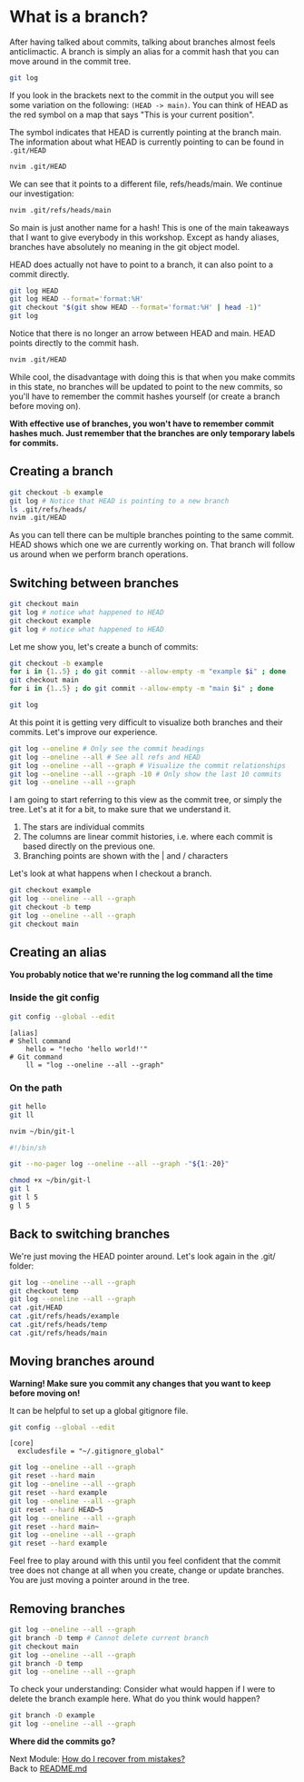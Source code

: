 # What is a branch?

After having talked about commits, talking about branches almost feels
anticlimactic. A branch is simply an alias for a commit hash that you can move
around in the commit tree.

```sh
git log
```

If you look in the brackets next to the commit in the output you will see some
variation on the following: `(HEAD -> main)`. You can think of HEAD as the red
symbol on a map that says "This is your current position".

The symbol indicates that HEAD is currently pointing at the branch main. The
information about what HEAD is currently pointing to can be found in `.git/HEAD`

```sh
nvim .git/HEAD
```

We can see that it points to a different file, refs/heads/main. We continue
our investigation:

```sh
nvim .git/refs/heads/main
```

So main is just another name for a hash! This is one of the main takeaways
that I want to give everybody in this workshop. Except as handy aliases,
branches have absolutely no meaning in the git object model.

HEAD does actually not have to point to a branch, it can also point to a commit
directly.

```sh
git log HEAD
git log HEAD --format='format:%H'
git checkout "$(git show HEAD --format='format:%H' | head -1)"
git log
```

Notice that there is no longer an arrow between HEAD and main. HEAD points
directly to the commit hash.

```sh
nvim .git/HEAD
```

While cool, the disadvantage with doing this is that when you
make commits in this state, no branches will be updated to point to the new
commits, so you'll have to remember the commit hashes yourself (or create
a branch before moving on).

**With effective use of branches, you won't have to remember commit hashes much.
Just remember that the branches are only temporary labels for commits.**

## Creating a branch

```sh
git checkout -b example
git log # Notice that HEAD is pointing to a new branch
ls .git/refs/heads/
nvim .git/HEAD
```

As you can tell there can be multiple branches pointing to the same commit. HEAD
shows which one we are currently working on. That branch will follow us around
when we perform branch operations.

## Switching between branches

```sh
git checkout main
git log # notice what happened to HEAD
git checkout example
git log # notice what happened to HEAD
```


Let me show you, let's create a bunch of commits:

```sh
git checkout -b example
for i in {1..5} ; do git commit --allow-empty -m "example $i" ; done
git checkout main
for i in {1..5} ; do git commit --allow-empty -m "main $i" ; done

git log
```

At this point it is getting very difficult to visualize both branches and their
commits. Let's improve our experience.

```sh
git log --oneline # Only see the commit headings
git log --oneline --all # See all refs and HEAD
git log --oneline --all --graph # Visualize the commit relationships
git log --oneline --all --graph -10 # Only show the last 10 commits
git log --oneline --all --graph
```

I am going to start referring to this view as the commit tree, or simply the
tree. Let's at it for a bit, to make sure that we understand it.

1. The stars are individual commits
2. The columns are linear commit histories, i.e. where each commit is based
   directly on the previous one.
3. Branching points are shown with the | and / characters

Let's look at what happens when I checkout a branch.

```sh
git checkout example
git log --oneline --all --graph
git checkout -b temp
git log --oneline --all --graph
git checkout main
```

## Creating an alias

**You probably notice that we're running the log command all the time**

### Inside the git config

```sh
git config --global --edit
```

```gitconfig
[alias]
# Shell command
    hello = "!echo 'hello world!'"
# Git command
    ll = "log --oneline --all --graph"
```

### On the path

```sh
git hello
git ll

nvim ~/bin/git-l
```

```sh
#!/bin/sh

git --no-pager log --oneline --all --graph -"${1:-20}"
```

```sh
chmod +x ~/bin/git-l
git l
git l 5
g l 5
```

## Back to switching branches

We're just moving the HEAD pointer around. Let's look again in the .git/ folder:

```sh
git log --oneline --all --graph
git checkout temp
git log --oneline --all --graph
cat .git/HEAD
cat .git/refs/heads/example
cat .git/refs/heads/temp
cat .git/refs/heads/main
```

## Moving branches around

**Warning! Make sure you commit any changes that you want to keep before
moving on!**

It can be helpful to set up a global gitignore file.

```sh
git config --global --edit
```

```gitconfig
[core]
  excludesfile = "~/.gitignore_global"
```

```sh
git log --oneline --all --graph
git reset --hard main
git log --oneline --all --graph
git reset --hard example
git log --oneline --all --graph
git reset --hard HEAD~5
git log --oneline --all --graph
git reset --hard main~
git log --oneline --all --graph
git reset --hard example
```

Feel free to play around with this until you feel confident that the commit tree
does not change at all when you create, change or update branches. You are just moving a pointer
around in the tree.

## Removing branches

```sh
git log --oneline --all --graph
git branch -D temp # Cannot delete current branch
git checkout main
git log --oneline --all --graph
git branch -D temp
git log --oneline --all --graph
```

To check your understanding: Consider what would happen if I were to delete the
branch example here. What do you think would happen?

```sh
git branch -D example
git log --oneline --all --graph
```

**Where did the commits go?**

Next Module: [How do I recover from mistakes?](04_using_the_reflog.md)  
Back to [README.md](README.md)
